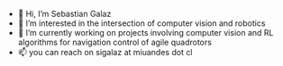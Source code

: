 - 👋 Hi, I’m Sebastian Galaz
- 👀 I’m interested in the intersection of computer vision and robotics 
- 🌱 I’m currently working on projects involving computer vision and RL algorithms for navigation control of agile quadrotors
- 📫 you can reach on sigalaz at miuandes dot cl

<!---
sigalaz/sigalaz is a ✨ special ✨ repository because its `README.md` (this file) appears on your GitHub profile.
You can click the Preview link to take a look at your changes.
--->
